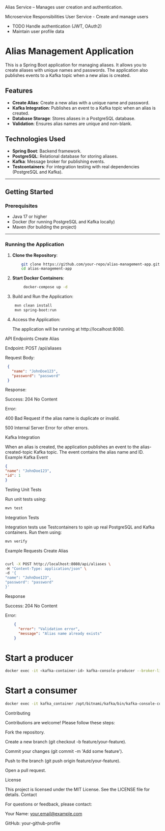 Alias Service – Manages user creation and authentication.

Microservice	Responsibilities
User Service	- Create and manage users
- TODO Handle authentication (JWT, OAuth2)
- Maintain user profile data

# Alias Management Application

This is a Spring Boot application for managing aliases. It allows you to create aliases with unique names and passwords. The application also publishes events to a Kafka topic when a new alias is created.

## Features

- **Create Alias**: Create a new alias with a unique name and password.
- **Kafka Integration**: Publishes an event to a Kafka topic when an alias is created.
- **Database Storage**: Stores aliases in a PostgreSQL database.
- **Validation**: Ensures alias names are unique and non-blank.

## Technologies Used

- **Spring Boot**: Backend framework.
- **PostgreSQL**: Relational database for storing aliases.
- **Kafka**: Message broker for publishing events.
- **Testcontainers**: For integration testing with real dependencies (PostgreSQL and Kafka).

---

## Getting Started

### Prerequisites

- Java 17 or higher
- Docker (for running PostgreSQL and Kafka locally)
- Maven (for building the project)

---

### Running the Application

1. **Clone the Repository**:
   ```bash
       git clone https://github.com/your-repo/alias-management-app.git
       cd alias-management-app
    ```
2. **Start Docker Containers**:
   ```bash
        docker-compose up -d
    ```
3. Build and Run the Application:
   ```bash
    mvn clean install
    mvn spring-boot:run
    ```
4. Access the Application:

    The application will be running at http://localhost:8080.

API Endpoints
Create Alias

Endpoint: POST /api/aliases

Request Body:
   ```json
    {
      "name": "JohnDoe123",
      "password": "password"
    }
   ```
Response:

Success: 204 No Content

Error:

400 Bad Request if the alias name is duplicate or invalid.

500 Internal Server Error for other errors.

Kafka Integration

When an alias is created, the application publishes an event to the alias-created-topic Kafka topic. The event contains the alias name and ID.
Example Kafka Event
```json
{
"name": "JohnDoe123",
"id": 1
}
```

Testing
Unit Tests

Run unit tests using:
```bash
mvn test
```
Integration Tests

Integration tests use Testcontainers to spin up real PostgreSQL and Kafka containers. Run them using:
```bash
mvn verify
```

Example Requests
Create Alias
```bash

curl -X POST http://localhost:8080/api/aliases \
-H "Content-Type: application/json" \
-d '{
"name": "JohnDoe123",
"password": "password"
}'
```
Response

Success: 204 No Content

Error:
```json
    {
      "error": "Validation error",
      "message": "Alias name already exists"
    }
```


# Start a producer
```bash
docker exec -it <kafka-container-id> kafka-console-producer --broker-list localhost:9092 --topic test-topic
```
# Start a consumer
```bash
docker exec -it kafka_container /opt/bitnami/kafka/bin/kafka-console-consumer.sh --bootstrap-server localhost:9092 --topic alias-created-topic --from-beginning
```

Contributing

Contributions are welcome! Please follow these steps:

Fork the repository.

Create a new branch (git checkout -b feature/your-feature).

Commit your changes (git commit -m 'Add some feature').

Push to the branch (git push origin feature/your-feature).

Open a pull request.

License

This project is licensed under the MIT License. See the LICENSE file for details.
Contact

For questions or feedback, please contact:

Your Name: your.email@example.com

GitHub: your-github-profile

